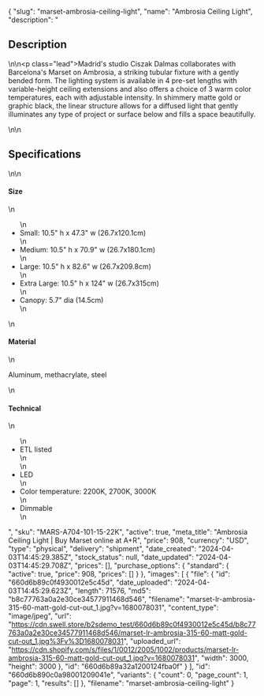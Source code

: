{
  "slug": "marset-ambrosia-ceiling-light",
  "name": "Ambrosia Ceiling Light",
  "description": "<h2>Description</h2>\n<!-- split -->\n<p class=\"lead\">Madrid's studio Ciszak Dalmas collaborates with Barcelona's Marset on Ambrosia, a striking tubular fixture with a gently bended form. The lighting system is available in 4 pre-set lengths with variable-height ceiling extensions and also offers a choice of 3 warm color temperatures, each with adjustable intensity. In shimmery matte gold or graphic black, the linear structure allows for a diffused light that gently illuminates any type of project or surface below and fills a space beautifully.</p>\n<!-- split -->\n<h2>Specifications</h2>\n<!-- split -->\n<h4>Size</h4>\n<ul>\n<li>Small: 10.5\" h x 47.3\" w (26.7x120.1cm)</li>\n<li>Medium: 10.5\" h x 70.9\" w (26.7x180.1cm)</li>\n<li>Large: 10.5\" h x 82.6\" w (26.7x209.8cm)</li>\n<li>Extra Large: 10.5\" h x 124\" w (26.7x315cm)</li>\n<li>Canopy: 5.7\" dia (14.5cm)</li>\n</ul>\n<h4>Material</h4>\n<p>Aluminum, methacrylate, steel</p>\n<h4>Technical</h4>\n<ul>\n<li>ETL listed<br>\n</li>\n<li>LED</li>\n<li>Color temperature: 2200K, 2700K, 3000K</li>\n<li>Dimmable</li>\n</ul>",
  "sku": "MARS-A704-101-15-22K",
  "active": true,
  "meta_title": "Ambrosia Ceiling Light | Buy Marset online at A+R",
  "price": 908,
  "currency": "USD",
  "type": "physical",
  "delivery": "shipment",
  "date_created": "2024-04-03T14:45:29.385Z",
  "stock_status": null,
  "date_updated": "2024-04-03T14:45:29.708Z",
  "prices": [],
  "purchase_options": {
    "standard": {
      "active": true,
      "price": 908,
      "prices": []
    }
  },
  "images": [
    {
      "file": {
        "id": "660d6b89c0f4930012e5c45d",
        "date_uploaded": "2024-04-03T14:45:29.623Z",
        "length": 71576,
        "md5": "b8c77763a0a2e30ce34577911468d546",
        "filename": "marset-lr-ambrosia-315-60-matt-gold-cut-out_1.jpg?v=1680078031",
        "content_type": "image/jpeg",
        "url": "https://cdn.swell.store/b2sdemo_test/660d6b89c0f4930012e5c45d/b8c77763a0a2e30ce34577911468d546/marset-lr-ambrosia-315-60-matt-gold-cut-out_1.jpg%3Fv%3D1680078031",
        "uploaded_url": "https://cdn.shopify.com/s/files/1/0012/2005/1002/products/marset-lr-ambrosia-315-60-matt-gold-cut-out_1.jpg?v=1680078031",
        "width": 3000,
        "height": 3000
      },
      "id": "660d6b89a32a1200124fba0f"
    }
  ],
  "id": "660d6b890c0a98001209041e",
  "variants": {
    "count": 0,
    "page_count": 1,
    "page": 1,
    "results": []
  },
  "filename": "marset-ambrosia-ceiling-light"
}